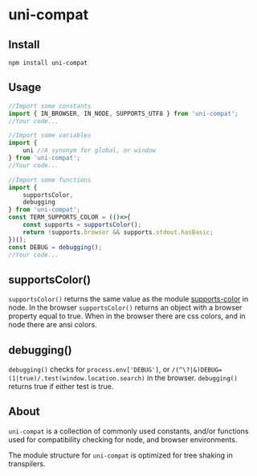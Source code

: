uni-compat
===

Install
---

`npm install uni-compat`

Usage
---

```javascript
//Import some constants
import { IN_BROWSER, IN_NODE, SUPPORTS_UTF8 } from 'uni-compat';
//Your code...
```

```javascript
//Import some variables
import {
    uni //A synonym for global, or window
} from 'uni-compat';
//Your code...
```

```javascript
//Import some functions
import {
    supportsColor,
    debugging
} from 'uni-compat';
const TERM_SUPPORTS_COLOR = (()=>{
    const supports = supportsColor();
    return !supports.browser && supports.stdout.hasBasic;
})();
const DEBUG = debugging();
//Your code...
```

## supportsColor()

`supportsColor()` returns the same value as the module [supports-color](https://github.com/chalk/supports-color) in node. In the browser `supportsColor()` returns an object with a browser property equal to true. When in the browser there are css colors, and in node there are ansi colors.

## debugging()

`debugging()` checks for `process.env['DEBUG']`, or `/(^\?|&)DEBUG=(1|true)/.test(window.location.search)` in the browser. `debugging()` returns true if either test is true.

About
---

`uni-compat` is a collection of commonly used constants, and/or functions used for compatibility checking for node, and browser environments.

The module structure for `uni-compat` is optimized for tree shaking in transpilers.
